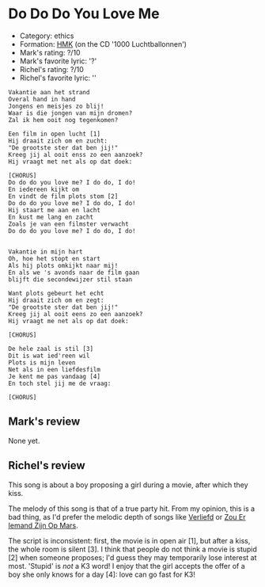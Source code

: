 # Do Do Do You Love Me

 * Category: ethics
 * Formation: [HMK](Hkm.md) (on the CD '1000 Luchtballonnen')
 * Mark's rating: ?/10
 * Mark's  favorite lyric: '?'
 * Richel's rating: ?/10
 * Richel's  favorite lyric: ''

```
Vakantie aan het strand
Overal hand in hand
Jongens en meisjes zo blij!
Waar is die jongen van mijn dromen?
Zal ik hem ooit nog tegenkomen?

Een film in open lucht [1]
Hij draait zich om en zucht:
"De grootste ster dat ben jij!"
Kreeg jij al ooit enss zo een aanzoek?
Hij vraagt met net als op dat doek:

[CHORUS]
Do do do you love me? I do do, I do!
En iedereen kijkt om
En vindt de film plots stom [2]
Do do do you love me? I do do, I do!
Hij staart me aan en lacht
En kust me lang en zacht
Zoals je van een filmster verwacht
Do do do you love me? I do do, I do!


Vakantie in mijn hart
Oh, hoe het stopt en start
Als hij plots omkijkt naar mij!
En als we 's avonds naar de film gaan
blijft die secondewijzer stil staan

Want plots gebeurt het echt
Hij draait zich om en zegt:
"De grootste ster dat ben jij!"
Kreeg jij al ooit eens zo een aanzoek?
Hij vraagt me net als op dat doek:

[CHORUS]

De hele zaal is stil [3]
Dit is wat ied'reen wil
Plots is mijn leven
Net als in een liefdesfilm
Je kent me pas vandaag [4]
En toch stel jij me de vraag:

[CHORUS]

```

## Mark's review

None yet.

## Richel's review

This song is about a boy proposing a girl during a movie, after which they kiss.

The melody of this song is that of a true party hit. From my opinion, this is a bad thing, as
I'd prefer the melodic depth of songs like [Verliefd](Verliefd.md) or [Zou Er Iemand Zijn Op Mars](ZouErIemandZijnOpMars.md).

The script is inconsistent: first, the movie is in open air [1], but after a kiss, the whole room is silent [3].
I think that people do not think a movie is stupid [2] when someone proposes; I'd guess they may 
temporarily lose interest at most. 'Stupid' is _not_ a K3 word! I enjoy that the girl accepts the offer
of a boy she only knows for a day [4]: love can go fast for K3!
